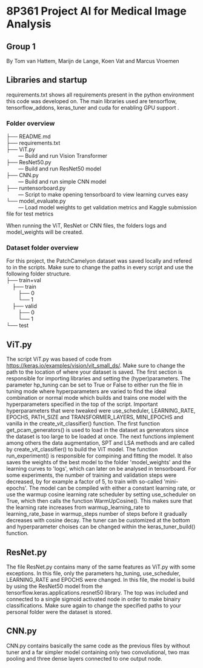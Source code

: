 # 8P361 Project AI for Medical Image Analysis
## Group 1
By Tom van Hattem, Marijn de Lange, Koen Vat and Marcus Vroemen

## Libraries and startup
requirements.txt shows all requirements present in the python environment this code was developed on. The main libraries used are tensorflow, tensorflow_addons, keras_tuner and cuda for enabling GPU support .<br />


### Folder overview
├── README.md <br />
├── requirements.txt  <br />
├── ViT.py <br />
&nbsp;&nbsp;&nbsp;&nbsp;&nbsp;&nbsp;&nbsp; — Build and run Vision Transformer<br />
├── ResNet50.py <br />
&nbsp;&nbsp;&nbsp;&nbsp;&nbsp;&nbsp;&nbsp; — Build and run ResNet50 model<br />
├── CNN.py <br />
&nbsp;&nbsp;&nbsp;&nbsp;&nbsp;&nbsp;&nbsp; — Build and run simple CNN model<br />
├── runtensorboard.py <br />
&nbsp;&nbsp;&nbsp;&nbsp;&nbsp;&nbsp;&nbsp; — Script to make opening tensorboard to view learning curves easy<br />
└── model_evaluate.py <br />
&nbsp;&nbsp;&nbsp;&nbsp;&nbsp;&nbsp;&nbsp; — Load model weights to get validation metrics and Kaggle submission file for test metrics

When running the ViT, ResNet or CNN files, the folders logs and model_weights will be created.<br />

### Dataset folder overview
For this project, the PatchCamelyon dataset was saved locally and refered to in the scripts. Make sure to change the paths in every script and use the following folder structure.<br />
├── train+val <br />
&nbsp;&nbsp;&nbsp;&nbsp;├── train <br />
&nbsp;&nbsp;&nbsp;&nbsp;&nbsp;&nbsp;&nbsp;&nbsp;├── 0 <br />
&nbsp;&nbsp;&nbsp;&nbsp;&nbsp;&nbsp;&nbsp;&nbsp;└── 1 <br />
&nbsp;&nbsp;&nbsp;&nbsp;├── valid <br />
&nbsp;&nbsp;&nbsp;&nbsp;&nbsp;&nbsp;&nbsp;&nbsp;├── 0 <br />
&nbsp;&nbsp;&nbsp;&nbsp;&nbsp;&nbsp;&nbsp;&nbsp;└── 1 <br />
└── test <br />


## ViT.py
The script ViT.py was based of code from https://keras.io/examples/vision/vit_small_ds/. Make sure to change the path to the location of where your dataset is saved. The first section is responsible for importing libraries and setting the (hyper)parameters. The parameter hp_tuning can be set to True or False to either run the file in tuning mode where hyperparameters are varied to find the ideal combination or normal mode which builds and trains one model with the hyperparameters specified in the top of the script. Important hyperparameters that were tweaked were use_scheduler, LEARNING_RATE, EPOCHS, PATH_SIZE and TRANSFORMER_LAYERS, MINI_EPOCHS and vanilla in the create_vit_classifier() function. The first function get_pcam_generators() is used to load in the dataset as generators since the dataset is too large to be loaded at once. The next functions implement among others the data augmentation, SPT and LSA methods and are called by create_vit_classifier() to build the ViT model. The function run_experiment() is responsible for compining and fitting the model. It also saves the weights of the best model to the folder 'model_weights' and the learning curves to 'logs', which can later on be analysed in tensorboard. For some experiments, the number of training and validation steps were decreased, by for example a factor of 5, to train with so-called 'mini-epochs'. The model can be compiled with either a constant learning rate, or use the warmup cosine learning rate scheduler by setting use_scheduler on True, which then calls the function WarmUpCosine(). This makes sure that the learning rate increases from warmup_learning_rate to learning_rate_base in warmup_steps number of steps before it gradually decreases with cosine decay. The tuner can be customized at the bottom and hyperparameter choises can be changed within the keras_tuner_build() function.

## ResNet.py
The file ResNet.py contains many of the same features as ViT.py with some exceptions. In this file, only the parameters hp_tuning, use_scheduler, LEARNING_RATE and EPOCHS were changed. In this file, the model is build by using the ResNet50 model from the tensorflow.keras.applications.resnet50 library. The top was included and connected to a single sigmoid activated node in order to make binairy classifications. Make sure again to change the specified paths to your personal folder were the dataset is stored.

## CNN.py
CNN.py contains basically the same code as the previous files by without tuner and a far simpler model containing only two convolutional, two max pooling and three dense layers connected to one output node.





